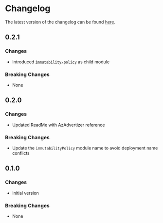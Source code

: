 # Changelog

The latest version of the changelog can be found [here](https://github.com/Azure/bicep-registry-modules/blob/main/avm/res/storage/storage-account/blob-service/container/CHANGELOG.md).

## 0.2.1

### Changes

- Introduced [`immutability-policy`](/Azure/bicep-registry-modules/blob/main/avm/res/storage/storage-account/blob-service/container/immutability-policy) as child module

### Breaking Changes

- None

## 0.2.0

### Changes

- Updated ReadMe with AzAdvertizer reference

### Breaking Changes

- Update the `immutabilityPolicy` module name to avoid deployment name conflicts

## 0.1.0

### Changes

- Initial version

### Breaking Changes

- None
